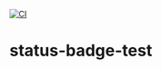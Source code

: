 [![CI](https://github.com/dishawasha/status-badge-test/actions/workflows/blank.yml/badge.svg)](https://github.com/dishawasha/status-badge-test/actions/workflows/blank.yml)

# status-badge-test
